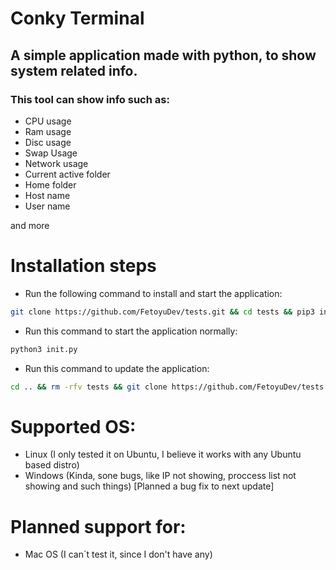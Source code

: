# Conky Terminal

## A simple application made with python, to show system related info.

### This tool can show info such as:
- CPU usage
- Ram usage
- Disc usage
- Swap Usage
- Network usage
- Current active folder
- Home folder
- Host name
- User name

and more

# Installation steps
- Run the following command to install and start the application:
```bash
git clone https://github.com/FetoyuDev/tests.git && cd tests && pip3 install tabulate psutil time platform && python3 init.py
```

- Run this command to start the application normally: 
```bash
python3 init.py
```

- Run this command to update the application:
```bash
cd .. && rm -rfv tests && git clone https://github.com/FetoyuDev/tests.git && cd tests && pip3 install tabulate psutil time platform && python3 init.py
```

# Supported OS:
- Linux (I only tested it on Ubuntu, I believe it works with any Ubuntu based distro)
- Windows (Kinda, sone bugs, like IP not showing, proccess list not showing and such things) [Planned a bug fix to next update]

# Planned support for:
- Mac OS (I can´t test it, since I don't have any)
